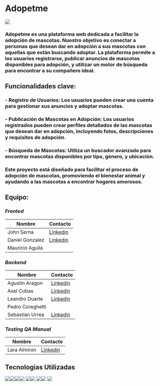  # Adopetme
  ![](https://imgbb.host/images/logo-1_2.png)
### Adopetme es una plataforma web dedicada a facilitar la adopción de mascotas. Nuestro objetivo es conectar a personas que desean dar en adopción a sus mascotas con aquellas que están buscando adoptar. La plataforma permite a los usuarios registrarse, publicar anuncios de mascotas disponibles para adopción, y utilizar un motor de búsqueda para encontrar a su compañero ideal.
## Funcionalidades clave:
### - **Registro de Usuarios**: Los usuarios pueden crear una cuenta para gestionar sus anuncios y adoptar mascotas.
### - **Publicación de Mascotas en Adopción**: Los usuarios registrados pueden crear perfiles detallados de las mascotas que desean dar en adopción, incluyendo fotos, descripciones y requisitos de adopción.
### - **Búsqueda de Mascotas**: Utiliza un buscador avanzado para encontrar mascotas disponibles por tipo, género, y ubicación.

### Este proyecto está diseñado para facilitar el proceso de adopción de mascotas, promoviendo el bienestar animal y ayudando a las mascotas a encontrar hogares amorosos.

## Equipo:
### *Fronted*
|  Nombre | Contacto  |
| ------------ | ------------ |
| John Serna  | [Linkedin](http://https://www.linkedin.com/in/jhonfserna "Linkedin")  |
|  Daniel Gonzalez | [Linkedin](http://https://www.linkedin.com/in/daniel-felipe-gonz%C3%A1lez-jimenez-9bb0901b4/ "Linkedin")  |
| Mauricio Aguila  |   |

### *Backend*
| Nombre  |  Contacto |
| ------------ | ------------ |
|  Agustin Aragon | [Linkedin](http://https://www.linkedin.com/in/alexis-agust%C3%ADn-arag%C3%B3n/ "Linkedin")  |
|  Axel Cubas | [Linkedin](http://https://www.linkedin.com/in/axel-pedro-c-054998139/ "Linkedin")  |
| Leandro Duarte  | [Linkedin](http://https://www.linkedin.com/in/leandrogduarte/ "Linkedin")  |
| Pedro Coreghetti  |   |
| Sebastian Urrea | [Linkedin](http://https://www.linkedin.com/in/js-sanchez?utm_source=share&utm_campaign=share_via&utm_content=profile&utm_medium=android_app "Linkedin")  |

### *Testing QA Manual*
| Nombre  | Contacto  |
| ------------ | ------------ |
| Lara Almiron  | [Linkedin](http://https://www.linkedin.com/in/lara-nahir-almiron-33b856237/ "Linkedin")  |

## Tecnologias Utilizadas
 ![](https://www.intesys.it/information-technology/wp-content/uploads/sites/5/2022/05/react-logo-1.png)![](https://encrypted-tbn0.gstatic.com/images?q=tbn:ANd9GcReE30dWZqzo18tXJZCOdqJSTfKnSt0wNt4bw&s)![](https://encrypted-tbn0.gstatic.com/images?q=tbn:ANd9GcQAO94A0B4uxuClfysnF4u7J9d37XEukINxDA&s)![](https://media.tekpon.com/2023/09/SpiraPlan-Logo.webp) ![](https://www.cdata.com/ui/img/logo-mariadb.png)![](https://seeklogo.com/images/J/jwt-logo-11B708E375-seeklogo.com.png)
![](https://encrypted-tbn0.gstatic.com/images?q=tbn:ANd9GcRsxbAqmXBYebuiYBv3Fj1lLbGeDg00qr9bxg&s)![](https://encrypted-tbn0.gstatic.com/images?q=tbn:ANd9GcQJdsaOH3LxJisOtkMCdTpqEn-HJmauzZl68A&s)
![]([https://www.intesys.it/information-technology/wp-content/uploads/sites/5/2022/05/react-logo-1.png](https://cdn.iconscout.com/icon/free/png-256/free-trello-8-682087.png?f=webp)) 
   
 
 
